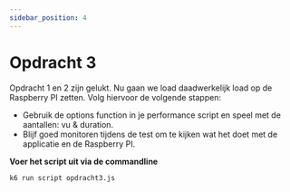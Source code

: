 ```yaml
---
sidebar_position: 4
---
```


# Opdracht 3
Opdracht 1 en 2 zijn gelukt. Nu gaan we load daadwerkelijk load op de Raspberry PI zetten. Volg hiervoor de volgende stappen:
- Gebruik de options function in je performance script en speel met de aantallen: vu & duration. 
- Blijf goed monitoren tijdens de test om te kijken wat het doet met de applicatie en de Raspberry PI.



<b>Voer het script uit via de commandline</b>

```bash
k6 run script opdracht3.js
```